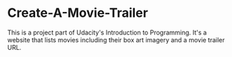 # Create-A-Movie-Trailer
This is a project part of Udacity's Introduction to Programming. It's a website that lists movies including their box art imagery and a movie trailer URL. 
